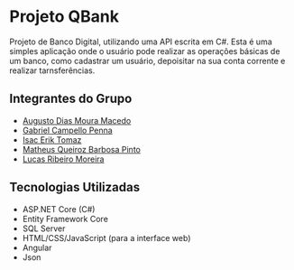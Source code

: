 # Projeto QBank

Projeto de Banco Digital, utilizando uma API escrita em C#. Esta é uma simples aplicação onde o usuário pode realizar as operações básicas de um banco, como cadastrar um usuário, depoisitar na sua conta corrente e realizar tarnsferências.
  
## Integrantes do Grupo
- [Augusto Dias Moura Macedo](https://github.com/AugustoRalf)
- [Gabriel Campello Penna](https://github.com/Campsss)
- [Isac Erik Tomaz](https://github.com/Izurus)
- [Matheus Queiroz Barbosa Pinto](https://github.com/MatheusQueiroz1604)
- [Lucas Ribeiro Moreira](https://github.com/LucasSanzio)

## Tecnologias Utilizadas

- ASP.NET Core (C#)
- Entity Framework Core
- SQL Server
- HTML/CSS/JavaScript (para a interface web)
- Angular
- Json
